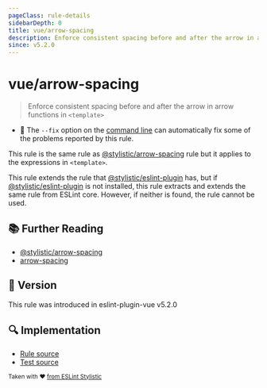 ```yaml
---
pageClass: rule-details
sidebarDepth: 0
title: vue/arrow-spacing
description: Enforce consistent spacing before and after the arrow in arrow functions in `<template>`
since: v5.2.0
---
```


# vue/arrow-spacing

> Enforce consistent spacing before and after the arrow in arrow functions in `<template>`

- :wrench: The `--fix` option on the [command line](https://eslint.org/docs/user-guide/command-line-interface#fixing-problems) can automatically fix some of the problems reported by this rule.

This rule is the same rule as [@stylistic/arrow-spacing] rule but it applies to the expressions in `<template>`.

This rule extends the rule that [@stylistic/eslint-plugin] has, but if [@stylistic/eslint-plugin] is not installed, this rule extracts and extends the same rule from ESLint core.
However, if neither is found, the rule cannot be used.

[@stylistic/eslint-plugin]: https://eslint.style/packages/default

## :books: Further Reading

- [@stylistic/arrow-spacing]
- [arrow-spacing]

[@stylistic/arrow-spacing]: https://eslint.style/rules/default/arrow-spacing
[arrow-spacing]: https://eslint.org/docs/rules/arrow-spacing

## :rocket: Version

This rule was introduced in eslint-plugin-vue v5.2.0

## :mag: Implementation

- [Rule source](https://github.com/vuejs/eslint-plugin-vue/blob/master/lib/rules/arrow-spacing.js)
- [Test source](https://github.com/vuejs/eslint-plugin-vue/blob/master/tests/lib/rules/arrow-spacing.js)

<sup>Taken with ❤️ [from ESLint Stylistic](https://eslint.style/rules/js/arrow-spacing)</sup>
